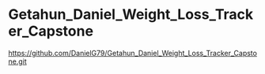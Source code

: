 # Getahun_Daniel_Weight_Loss_Tracker_Capstone
 
https://github.com/DanielG79/Getahun_Daniel_Weight_Loss_Tracker_Capstone.git



